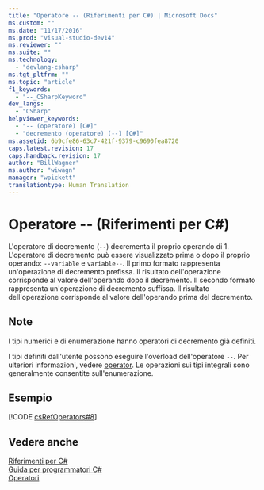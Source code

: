 ```yaml
---
title: "Operatore -- (Riferimenti per C#) | Microsoft Docs"
ms.custom: ""
ms.date: "11/17/2016"
ms.prod: "visual-studio-dev14"
ms.reviewer: ""
ms.suite: ""
ms.technology: 
  - "devlang-csharp"
ms.tgt_pltfrm: ""
ms.topic: "article"
f1_keywords: 
  - "--_CSharpKeyword"
dev_langs: 
  - "CSharp"
helpviewer_keywords: 
  - "-- (operatore) [C#]"
  - "decremento (operatore) (--) [C#]"
ms.assetid: 6b9cfe86-63c7-421f-9379-c9690fea8720
caps.latest.revision: 17
caps.handback.revision: 17
author: "BillWagner"
ms.author: "wiwagn"
manager: "wpickett"
translationtype: Human Translation
---
```

# Operatore -- (Riferimenti per C#)
L'operatore di decremento \(`--`\) decrementa il proprio operando di 1.  L'operatore di decremento può essere visualizzato prima o dopo il proprio operando: `--variable` e `variable--`.  Il primo formato rappresenta un'operazione di decremento prefissa.  Il risultato dell'operazione corrisponde al valore dell'operando dopo il decremento.  Il secondo formato rappresenta un'operazione di decremento suffissa.  Il risultato dell'operazione corrisponde al valore dell'operando prima del decremento.  
  
## Note  
 I tipi numerici e di enumerazione hanno operatori di decremento già definiti.  
  
 I tipi definiti dall'utente possono eseguire l'overload dell'operatore `--`. Per ulteriori informazioni, vedere [operator](../../../csharp/language-reference/keywords/operator.md).  Le operazioni sui tipi integrali sono generalmente consentite sull'enumerazione.  
  
## Esempio  
 [!CODE [csRefOperators#8](../CodeSnippet/VS_Snippets_VBCSharp/csrefOperators#8)]  
  
## Vedere anche  
 [Riferimenti per C\#](../../../csharp/language-reference/index.md)   
 [Guida per programmatori C\#](../../../csharp/programming-guide/index.md)   
 [Operatori](../../../csharp/language-reference/operators/index.md)